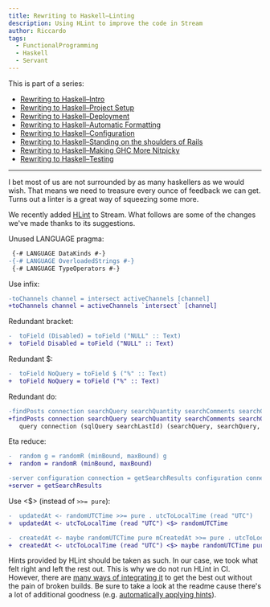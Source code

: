 ```yaml
---
title: Rewriting to Haskell–Linting
description: Using HLint to improve the code in Stream
author: Riccardo
tags:
  - FunctionalProgramming
  - Haskell
  - Servant
---
```


This is part of a series:

- [Rewriting to Haskell–Intro](https://odone.io/posts/2020-02-26-rewriting-haskell-intro.html)
- [Rewriting to Haskell–Project Setup](https://odone.io/posts/2020-03-03-rewriting-haskell-setup.html)
- [Rewriting to Haskell–Deployment](https://odone.io/posts/2020-03-14-rewriting-haskell-server.html)
- [Rewriting to Haskell–Automatic Formatting](https://odone.io/posts/2020-03-19-rewriting-haskell-formatting.html)
- [Rewriting to Haskell–Configuration](https://odone.io/posts/2020-03-23-rewriting-haskell-configuration.html)
- [Rewriting to Haskell–Standing on the shoulders of Rails](https://odone.io/posts/2020-03-30-rails.html)
- [Rewriting to Haskell–Making GHC More Nitpicky](https://odone.io/posts/2020-04-06-ghc-options.html)
- [Rewriting to Haskell–Testing](https://odone.io/posts/2020-04-13-rewriting-haskell-testing.html)

---

I bet most of us are not surrounded by as many haskellers as we would wish. That means we need to treasure every ounce of feedback we can get. Turns out a linter is a great way of squeezing some more.

We recently added [HLint](https://hackage.haskell.org/package/hlint) to Stream. What follows are some of the changes we've made thanks to its suggestions.

Unused LANGUAGE pragma:

```diff
 {-# LANGUAGE DataKinds #-}
-{-# LANGUAGE OverloadedStrings #-}
 {-# LANGUAGE TypeOperators #-}
```

Use infix:

```diff
-toChannels channel = intersect activeChannels [channel]
+toChannels channel = activeChannels `intersect` [channel]
```

Redundant bracket:

```diff
-  toField (Disabled) = toField ("NULL" :: Text)
+  toField Disabled = toField ("NULL" :: Text)
```

Redundant $:

```diff
-  toField NoQuery = toField $ ("%" :: Text)
+  toField NoQuery = toField ("%" :: Text)
```

Redundant do:

```diff
-findPosts connection searchQuery searchQuantity searchComments searchChannels searchLastId = do
+findPosts connection searchQuery searchQuantity searchComments searchChannels searchLastId =
   query connection (sqlQuery searchLastId) (searchQuery, searchQuery, searchComments, searchChannels, searchQuantity)
```

Eta reduce:

```diff
-  random g = randomR (minBound, maxBound) g
+  random = randomR (minBound, maxBound)
```

```diff
-server configuration connection = getSearchResults configuration connection
+server = getSearchResults
```

Use <$> (instead of `>>= pure`):

```diff
-  updatedAt <- randomUTCTime >>= pure . utcToLocalTime (read "UTC")
+  updatedAt <- utcToLocalTime (read "UTC") <$> randomUTCTime
```

```diff
-  createdAt <- maybe randomUTCTime pure mCreatedAt >>= pure . utcToLocalTime (read "UTC")
+  createdAt <- utcToLocalTime (read "UTC") <$> maybe randomUTCTime pure mCreatedAt
```

Hints provided by HLint should be taken as such. In our case, we took what felt right and left the rest out. This is why we do not run HLint in CI. However, there are [many ways of integrating it](https://github.com/ndmitchell/hlint#integrations) to get the best out without the pain of broken builds. Be sure to take a look at the readme cause there's a lot of additional goodness (e.g. [automatically applying hints](https://github.com/ndmitchell/hlint#automatically-applying-hints)).
